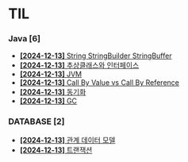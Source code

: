 # TIL
 
### Java [6]
- [**[2024-12-13]**  String StringBuilder StringBuffer](https://github.com/A-lass/TIL/blob/main/Java/String_StringBuilder_StringBuffer.md)
- [**[2024-12-13]**  추상클래스와 인터페이스](https://github.com/A-lass/TIL/blob/main/Java/추상클래스와_인터페이스.md)
- [**[2024-12-13]**  JVM](https://github.com/A-lass/TIL/blob/main/Java/JVM.md)
- [**[2024-12-13]**  Call By Value vs Call By Reference](https://github.com/A-lass/TIL/blob/main/Java/Call_By_Value_vs_Call_By_Reference.md)
- [**[2024-12-13]**  동기화](https://github.com/A-lass/TIL/blob/main/Java/동기화.md)
- [**[2024-12-13]**  GC](https://github.com/A-lass/TIL/blob/main/Java/GC.md)
### DATABASE [2]
- [**[2024-12-13]**  관계 데이터 모델](https://github.com/A-lass/TIL/blob/main/DATABASE/관계_데이터_모델.md)
- [**[2024-12-13]**  트랜잭션](https://github.com/A-lass/TIL/blob/main/DATABASE/트랜잭션.md)
